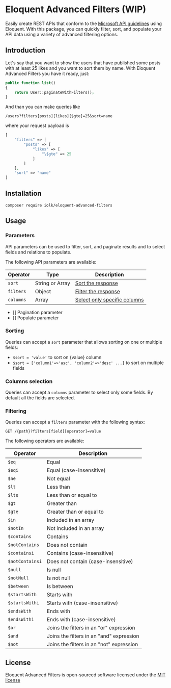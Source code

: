 
# Eloquent Advanced Filters (WIP)

Easily create REST APIs that conform to the [Microsoft API guidelines](https://github.com/microsoft/api-guidelines) using Eloquent. With this package, you can quickly filter, sort, and populate your API data using a variety of advanced filtering options.


## Introduction

Let's say that you want to show the users that have published some posts with at least 25 likes and you want to sort them by name. With Eloquent Advanced Filters you have it ready, just:

```php
public function list()
{
    return User::paginateWithFilters();
}
```

And than you can make queries like

```
/users?filters[posts][likes][$gte]=25&sort=name
```

where your request payload is

```php
[
    "filters" => [
        "posts" => [
            "likes" => [
                "\$gte" => 25
            ]
        ]
    ],
    "sort" => "name"
]
```



## Installation


```
composer require iolk/eloquent-advanced-filters
```


## Usage
### Parameters

API parameters can be used to filter, sort, and paginate results and to select fields and relations to populate.

The following API parameters are available:

| Operator           | Type             | Description                                       |
| ------------------ | ---------------- | ------------------------------------------------- |
| `sort`             | String or Array  | [Sort the response](#sorting)                     |
| `filters`          | Object           | [Filter the response](#filtering)                 |
| `columns`          | Array            | [Select only specific columns](#field-selection)  |

 - [] Pagination parameter
 - [] Populate parameter
<!-- | `pagination`       | Object           | [Page through entries](#pagination)               | -->
<!-- | `populate`         | String or Object | [Populate relations](#population)                 | -->

### Sorting

Queries can accept a `sort` parameter that allows sorting on one or multiple fields:

- `$sort = 'value'` to sort on {value} column
- `$sort = ['column1'=>'asc', 'column2'=>'desc' ...]` to sort on multiple fields

### Columns selection

Queries can accept a `columns` parameter to select only some fields. By default all the fields are selected.

### Filtering

Queries can accept a `filters` parameter with the following syntax:

`GET /{path}?filters[field][operator]=value`

The following operators are available:

| Operator        | Description                              |
| --------------- | ---------------------------------------- |
| `$eq`           | Equal                                    |
| `$eqi`          | Equal (case-insensitive)                 |
| `$ne`           | Not equal                                |
| `$lt`           | Less than                                |
| `$lte`          | Less than or equal to                    |
| `$gt`           | Greater than                             |
| `$gte`          | Greater than or equal to                 |
| `$in`           | Included in an array                     |
| `$notIn`        | Not included in an array                 |
| `$contains`     | Contains                                 |
| `$notContains`  | Does not contain                         |
| `$containsi`    | Contains (case-insensitive)              |
| `$notContainsi` | Does not contain (case-insensitive)      |
| `$null`         | Is null                                  |
| `$notNull`      | Is not null                              |
| `$between`      | Is between                               |
| `$startsWith`   | Starts with                              |
| `$startsWithi`  | Starts with (case-insensitive)           |
| `$endsWith`     | Ends with                                |
| `$endsWithi`    | Ends with (case-insensitive)             |
| `$or`           | Joins the filters in an "or" expression  |
| `$and`          | Joins the filters in an "and" expression |
| `$not`          | Joins the filters in an "not" expression |

<!-- ### Pagination

Queries can accept `pagination` parameters. Results can be paginated:

- either by page (i.e. specifying a page number and the number of entries per page)
- or by offset (i.e. specifying how many entries to skip and to return)


> Pagination methods can not be mixed. Always use either `page` with `pageSize` **or** `start` with `limit`.

#### Pagination by page

To paginate results by page, use the following parameters:

| Parameter               | Type    | Description                                                               | Default |
| ----------------------- | ------- | ------------------------------------------------------------------------- | ------- |
| `pagination[page]`      | Integer | Page number                                                               | 1       |
| `pagination[pageSize]`  | Integer | Page size                                                                 | 25      |


#### Pagination by offset

To paginate results by offset, use the following parameters:

| Parameter               | Type    | Description                                                    | Default |
| ----------------------- | ------- | -------------------------------------------------------------- | ------- |
| `pagination[start]`     | Integer | Start value (i.e. first entry to return)                      | 0       |
| `pagination[limit]`     | Integer | Number of entries to return                                    | 25      |
| `pagination[withCount]` | Boolean | Toggles displaying the total number of entries to the response | `true`  | -->


## License

Eloquent Advanced Filters is open-sourced software licensed under the [MIT license](http://opensource.org/licenses/MIT)
